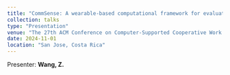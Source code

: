 ```yaml
---
title: "CommSense: A wearable-based computational framework for evaluating patient-clinician interaction"
collection: talks
type: "Presentation"
venue: "The 27th ACM Conference on Computer-Supported Cooperative Work and Social Computing"
date: 2024-11-01
location: "San Jose, Costa Rica"
---
```

Presenter: **Wang, Z.**